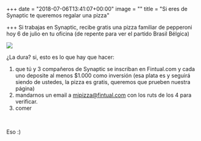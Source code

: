 +++
date = "2018-07-06T13:41:07+00:00"
image = ""
title = "Si eres de Synaptic te queremos regalar una pizza"

+++
Si trabajas en Synaptic, recibe gratis una pizza familiar de pepperoni hoy 6 de julio en tu oficina (de repente para ver el partido Brasil Bélgica)

![](/uploads/pizza-1344720_640.jpg)

¿La dura? si, esto es lo que hay que hacer:

1. que tú y 3 compañeros de Synaptic se inscriban en Fintual.com y cada uno deposite al menos $1.000 como inversión (esa plata es y seguirá siendo de ustedes, la pizza es gratis, queremos que prueben nuestra página)
2. mandarnos un email a mipizza@fintual.com con los ruts de los 4 para verificar.
3. comer

<br>

Eso :)